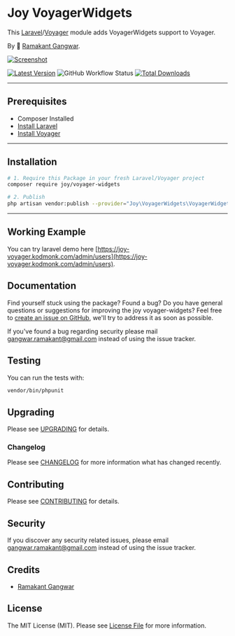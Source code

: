 # Joy VoyagerWidgets

This [Laravel](https://laravel.com/)/[Voyager](https://voyager.devdojo.com/) module adds VoyagerWidgets support to Voyager.

By 🐼 [Ramakant Gangwar](https://github.com/rxcod9).

[![Screenshot](https://raw.githubusercontent.com/rxcod9/joy-voyager-widgets/main/cover.jpg)](https://joy-voyager.kodmonk.com/)

[![Latest Version](https://img.shields.io/github/v/release/rxcod9/joy-voyager-widgets?style=flat-square)](https://github.com/rxcod9/joy-voyager-widgets/releases)
![GitHub Workflow Status](https://img.shields.io/github/actions/workflow/status/rxcod9/joy-voyager-widgets/run-tests.yml?branch=main&label=tests)
[![Total Downloads](https://img.shields.io/packagist/dt/joy/voyager-widgets.svg?style=flat-square)](https://packagist.org/packages/joy/voyager-widgets)

---

## Prerequisites

*   Composer Installed
*   [Install Laravel](https://laravel.com/docs/installation)
*   [Install Voyager](https://github.com/the-control-group/voyager)

---

## Installation

```bash
# 1. Require this Package in your fresh Laravel/Voyager project
composer require joy/voyager-widgets

# 2. Publish
php artisan vendor:publish --provider="Joy\VoyagerWidgets\VoyagerWidgetsServiceProvider" --force
```

---


## Working Example

You can try laravel demo here [https://joy-voyager.kodmonk.com/admin/users](https://joy-voyager.kodmonk.com/admin/users).

## Documentation

Find yourself stuck using the package? Found a bug? Do you have general questions or suggestions for improving the joy voyager-widgets? Feel free to [create an issue on GitHub](https://github.com/rxcod9/joy-voyager-widgets/issues), we'll try to address it as soon as possible.

If you've found a bug regarding security please mail [gangwar.ramakant@gmail.com](mailto:gangwar.ramakant@gmail.com) instead of using the issue tracker.

## Testing

You can run the tests with:

```bash
vendor/bin/phpunit
```

## Upgrading

Please see [UPGRADING](UPGRADING.md) for details.

### Changelog

Please see [CHANGELOG](CHANGELOG.md) for more information what has changed recently.

## Contributing

Please see [CONTRIBUTING](CONTRIBUTING.md) for details.

## Security

If you discover any security related issues, please email [gangwar.ramakant@gmail.com](mailto:gangwar.ramakant@gmail.com) instead of using the issue tracker.

## Credits

- [Ramakant Gangwar](https://github.com/rxcod9)

## License

The MIT License (MIT). Please see [License File](LICENSE.md) for more information.

